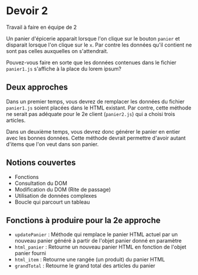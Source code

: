 # Devoir 2

Travail à faire en équipe de 2

Un panier d'épicerie apparait lorsque l'on clique sur le bouton `panier` et disparait lorsque l'on clique sur le `x`. Par contre les données qu'il contient ne sont pas celles auxquelles on s'attendrait.

Pouvez-vous faire en sorte que les données contenues dans le fichier `panier1.js` s'affiche à la place du lorem ipsum?

## Deux approches
Dans un premier temps, vous devrez de remplacer les données du fichier `panier1.js` soient placées dans le HTML existant. Par contre, cette méthode ne serait pas adéquate pour le 2e client (`panier2.js`) qui a choisi trois articles.

Dans un deuxième temps, vous devrez donc générer le panier en entier avec les bonnes données. Cette méthode devrait permettre d'avoir autant d'items que l'on veut dans son panier.

## Notions couvertes
- Fonctions
- Consultation du DOM
- Modification du DOM (Rite de passage)
- Utilisation de données complexes
- Boucle qui parcourt un tableau

## Fonctions à produire pour la 2e approche

- `updatePanier` : Méthode qui remplace le panier HTML actuel par un nouveau panier généré à partir de l'objet panier donné en paramètre
- `html_panier` : Retourne un nouveau panier HTML en fonction de l'objet panier fourni
- `html_item` : Retourne une rangée (un produit) du panier HTML
- `grandTotal` : Retourne le grand total des articles du panier